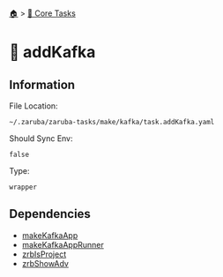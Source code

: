 <!--startTocHeader-->
[🏠](../README.md) > [🥝 Core Tasks](README.md)
# 🚌 addKafka
<!--endTocHeader-->

## Information

File Location:

    ~/.zaruba/zaruba-tasks/make/kafka/task.addKafka.yaml

Should Sync Env:

    false

Type:

    wrapper


## Dependencies

* [makeKafkaApp](make-kafka-app.md)
* [makeKafkaAppRunner](make-kafka-app-runner.md)
* [zrbIsProject](zrb-is-project.md)
* [zrbShowAdv](zrb-show-adv.md)
<!--startTocSubtopic-->

<!--endTocSubtopic-->